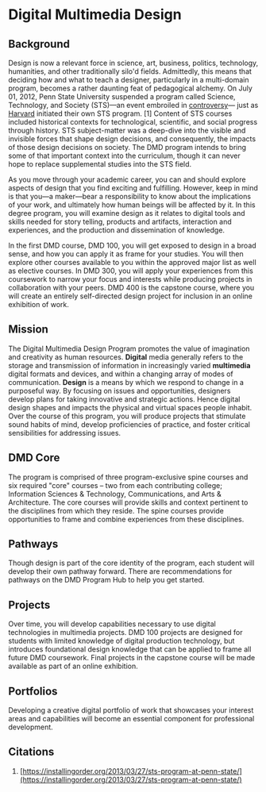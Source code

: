 # Digital Multimedia Design

## Background

Design is now a relevant force in science, art, business, politics, technology, humanities, and other traditionally silo'd fields. Admittedly, this means that deciding how and what to teach a designer, particularly in a multi-domain program, becomes a rather daunting feat of pedagogical alchemy. On July 01, 2012, Penn State University suspended a program called Science, Technology, and Society \(STS\)—an event embroiled in [controversy](http://onwardstate.com/2011/01/15/budget-crunch-hits-home-sts-program-recommendation-for-closure/)— just as [Harvard](http://sts.hks.harvard.edu/) initiated their own STS program. \[1\] Content of STS courses included historical contexts for technological, scientific, and social progress through history. STS subject-matter was a deep-dive into the visible and invisible forces that shape design decisions, and consequently, the impacts of those design decisions on society. The DMD program intends to bring some of that important context into the curriculum, though it can never hope to replace supplemental studies into the STS field.

As you move through your academic career, you can and should explore aspects of design that you find exciting and fulfilling. However, keep in mind is that you—a maker—bear a responsibility to know about the implications of your work, and ultimately how human beings will be affected by it. In this degree program, you will examine design as it relates to digital tools and skills needed for story telling, products and artifacts, interaction and experiences, and the production and dissemination of knowledge.

In the first DMD course, DMD 100, you will get  exposed to design in a broad sense, and how you can apply it as frame for your studies. You will then explore other courses available to you within the approved major list as well as elective courses. In DMD 300, you will apply your experiences from this coursework to narrow your focus and interests while producing projects in collaboration with your peers. DMD 400 is the capstone course, where you will create an entirely self-directed design project for inclusion in an online exhibition of work.

## Mission

The Digital Multimedia Design Program promotes the value of imagination and creativity as human resources. **Digital** media generally refers to the storage and transmission of information in increasingly varied **multimedia** digital formats and devices, and within a changing array of modes of communication. **Design** is a means by which we respond to change in a purposeful way. By focusing on issues and opportunities, designers develop plans for taking innovative and strategic actions. Hence digital design shapes and impacts the physical and virtual spaces people inhabit. Over the course of this program, you will produce projects that stimulate sound habits of mind, develop proficiencies of practice, and foster critical sensibilities for addressing issues.

## DMD Core

The program is comprised of three program-exclusive spine courses and six required "core" courses – two from each contributing college; Information Sciences & Technology, Communications, and Arts & Architecture. The core courses will provide skills and context pertinent to the disciplines from which they reside. The spine courses provide opportunities to frame and combine experiences from these disciplines.

## Pathways

Though design is part of the core identity of the program, each student will develop their own pathway forward. There are recommendations for pathways on the DMD Program Hub to help you get started.

## Projects

Over time, you will develop capabilities necessary to use digital technologies in multimedia projects. DMD 100 projects are designed for students with limited knowledge of digital production technology, but introduces foundational design knowledge that can be applied to frame all future DMD coursework. Final projects in the capstone course will be made available as part of an online exhibition.

## Portfolios

Developing a creative digital portfolio of work that showcases your interest areas and capabilities will become an essential component for professional development.

## Citations

1. [https://installingorder.org/2013/03/27/sts-program-at-penn-state/](https://installingorder.org/2013/03/27/sts-program-at-penn-state/)



